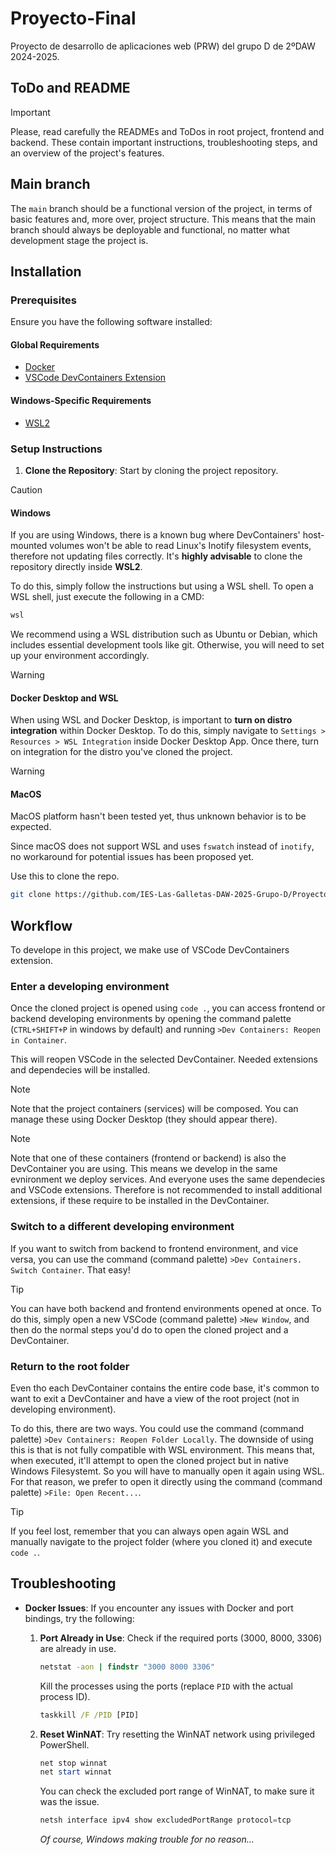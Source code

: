 # Proyecto-Final

Proyecto de desarrollo de aplicaciones web (PRW) del grupo D de 2ºDAW 2024-2025.

## ToDo and README

> [!IMPORTANT]
> Please, read carefully the READMEs and ToDos in root project, frontend and backend.
> These contain important instructions, troubleshooting steps, and an overview of the project's features.

## Main branch

The `main` branch should be a functional version of the project, in terms of basic features and,
more over, project structure. This means that the main branch should always be deployable
and functional, no matter what development stage the project is.

## Installation

### Prerequisites

Ensure you have the following software installed:
#### Global Requirements
- [Docker](https://docs.docker.com/get-docker/)
- [VSCode DevContainers Extension](https://marketplace.visualstudio.com/items?itemName=ms-vscode-remote.remote-containers)
#### Windows-Specific Requirements
- [WSL2](https://learn.microsoft.com/en-us/windows/wsl/install)

### Setup Instructions

1. **Clone the Repository**: Start by cloning the project repository.

> [!CAUTION]
> #### Windows
> If you are using Windows, there is a known bug where DevContainers' host-mounted
> volumes won't be able to read Linux's Inotify filesystem events, therefore not updating
> files correctly. It's **highly advisable** to clone the repository directly inside **WSL2**.
>
> To do this, simply follow the instructions but using a WSL shell. To open a WSL shell,
> just execute the following in a CMD:
> ```bash
> wsl
> ```
> We recommend using a WSL distribution such as Ubuntu or Debian,
> which includes essential development tools like git.
> Otherwise, you will need to set up your environment accordingly.

> [!WARNING]
> #### Docker Desktop and WSL
> When using WSL and Docker Desktop, is important to **turn on distro integration** within Docker Desktop.
> To do this, simply navigate to `Settings > Resources > WSL Integration` inside Docker Desktop App.
> Once there, turn on integration for the distro you've cloned the project.

> [!WARNING]
> #### MacOS
> MacOS platform hasn't been tested yet, thus unknown behavior is to be expected.
>
> Since macOS does not support WSL and uses `fswatch` instead of `inotify`,
> no workaround for potential issues has been proposed yet.

Use this to clone the repo.
   ```bash
   git clone https://github.com/IES-Las-Galletas-DAW-2025-Grupo-D/Proyecto-Final.git
   ```

## Workflow

To develope in this project, we make use of VSCode DevContainers extension.

### Enter a developing environment

Once the cloned project is opened using `code .`, you can access frontend or
backend developing environments by opening the command palette (`CTRL+SHIFT+P`
in windows by default) and running `>Dev Containers: Reopen in Container`.

This will reopen VSCode in the selected DevContainer. Needed extensions and
dependecies will be installed.
> [!NOTE]
> Note that the project containers (services) will be composed.
> You can manage these using Docker Desktop (they should appear there).

> [!NOTE]
> Note that one of these containers (frontend or backend) is also the DevContainer
> you are using. This means we develop in the same evnironment we deploy services.
> And everyone uses the same dependecies and VSCode extensions. Therefore is not
> recommended to install additional extensions, if these require to be installed in
> the DevContainer.

### Switch to a different developing environment

If you want to switch from backend to frontend environment, and vice versa, you can use
the command (command palette) `>Dev Containers. Switch Container`. That easy!

> [!TIP]
> You can have both backend and frontend environments opened at once. To do this,
> simply open a new VSCode (command palette) `>New Window`, and then do the normal
> steps you'd do to open the cloned project and a DevContainer.

### Return to the root folder

Even tho each DevContainer contains the entire code base, it's common to want to exit
a DevContainer and have a view of the root project (not in developing environment).

To do this, there are two ways. You could use the command (command palette)
`>Dev Containers: Reopen Folder Locally`. The downside of using this is that is not
fully compatible with WSL environment. This means that, when executed, it'll attempt
to open the cloned project but in native Windows Filesystemt. So you will have to
manually open it again using WSL. For that reason, we prefer to open it directly
using the command (command palette) `>File: Open Recent...`.

> [!TIP]
> If you feel lost, remember that you can always open again WSL and manually navigate
> to the project folder (where you cloned it) and execute `code .`.

## Troubleshooting

- **Docker Issues**: If you encounter any issues with Docker and port bindings, try the following:

  1. **Port Already in Use**: Check if the required ports (3000, 8000, 3306) are already in use.
     ```cmd
     netstat -aon | findstr "3000 8000 3306"
     ```
     Kill the processes using the ports (replace `PID` with the actual process ID).
     ```cmd
     taskkill /F /PID [PID]
     ```
  2. **Reset WinNAT**: Try resetting the WinNAT network using privileged PowerShell.
     ```powershell
     net stop winnat
     net start winnat
     ```
     You can check the excluded port range of WinNAT, to make sure it was the issue.
     ```powershell
     netsh interface ipv4 show excludedPortRange protocol=tcp
     ```
     _Of course, Windows making trouble for no reason..._
